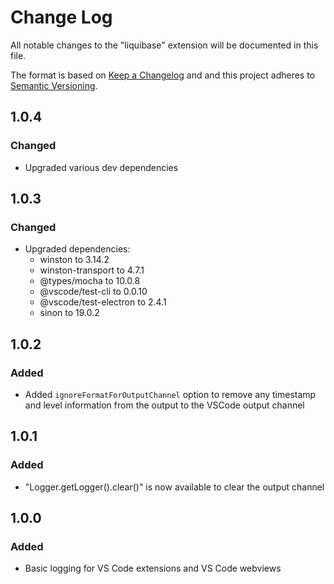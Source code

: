 # Change Log

All notable changes to the "liquibase" extension will be documented in this file.

The format is based on [Keep a Changelog](http://keepachangelog.com/) and and this project adheres to [Semantic Versioning](https://semver.org/spec/v2.0.0.html).

## 1.0.4

### Changed

- Upgraded various dev dependencies

## 1.0.3

### Changed

- Upgraded dependencies:
  - winston to 3.14.2
  - winston-transport to 4.7.1
  - @types/mocha to 10.0.8
  - @vscode/test-cli to 0.0.10
  - @vscode/test-electron to 2.4.1
  - sinon to 19.0.2

## 1.0.2

### Added

- Added `ignoreFormatForOutputChannel` option to remove any timestamp and level information from the output to the VSCode output channel

## 1.0.1

### Added

- "Logger.getLogger().clear()" is now available to clear the output channel

## 1.0.0

### Added

- Basic logging for VS Code extensions and VS Code webviews
